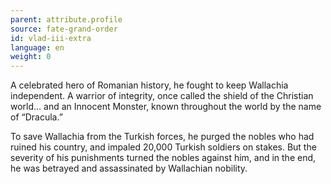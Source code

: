 ```yaml
---
parent: attribute.profile
source: fate-grand-order
id: vlad-iii-extra
language: en
weight: 0
---
```


A celebrated hero of Romanian history, he fought to keep Wallachia independent. A warrior of integrity, once called the shield of the Christian world… and an Innocent Monster, known throughout the world by the name of “Dracula.”

To save Wallachia from the Turkish forces, he purged the nobles who had ruined his country, and impaled 20,000 Turkish soldiers on stakes.
But the severity of his punishments turned the nobles against him, and in the end, he was betrayed and assassinated by Wallachian nobility.

